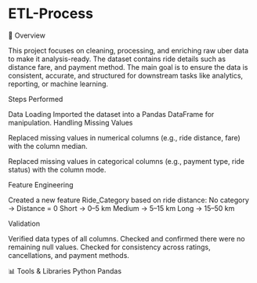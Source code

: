 # ETL-Process
📌 Overview

This project focuses on cleaning, processing, and enriching raw uber data to make it analysis-ready. The dataset contains ride details such as distance fare, and payment method. The main goal is to ensure the data is consistent, accurate, and structured for downstream tasks like analytics, reporting, or machine learning.

Steps Performed

Data Loading
Imported the dataset into a Pandas DataFrame for manipulation.
Handling Missing Values

Replaced missing values in numerical columns (e.g., ride distance, fare) with the column median.

Replaced missing values in categorical columns (e.g., payment type, ride status) with the column mode.

Feature Engineering

Created a new feature Ride_Category based on ride distance:
No category → Distance = 0
Short → 0–5 km
Medium → 5–15 km
Long → 15–50 km

Validation

Verified data types of all columns.
Checked and confirmed there were no remaining null values.
Checked for consistency across ratings, cancellations, and payment methods.

📊 Tools & Libraries
Python 
Pandas
